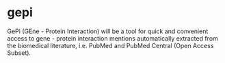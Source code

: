 # gepi
GePi (GEne - Protein Interaction) will be a tool for quick and convenient access to gene - protein interaction mentions automatically extracted from the biomedical literature, i.e. PubMed and PubMed Central (Open Access Subset).
